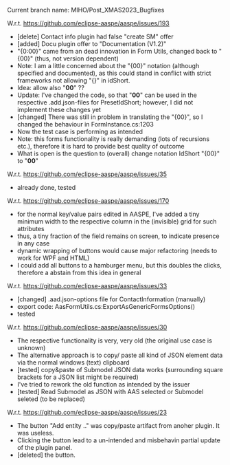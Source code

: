 Current branch name: MIHO/Post_XMAS2023_Bugfixes

W.r.t. https://github.com/eclipse-aaspe/aaspe/issues/193

* [delete] Contact info plugin had false "create SM" offer
* [added] Docu plugin offer to "Documentation (V1.2)"
* "{0:00}" came from an dead innovation in Form Utils,
  changed back to "{00}" (thus, not version dependent)
* Note: I am a little concerned about the "{00}" notation (although specified and documented), as this could stand in conflict with strict frameworks not allowing "{}" in idShort. 
* Idea: allow also "__00__" ??
* Update: I've changed the code, so that "__00__" can be used in the respective .add.json-files for PresetIdShort; however, I did not implement these changes yet
* [changed] There was still in problem in translating the "{00}", so I changed the behaviour in FormInstance.cs:1203
* Now the test case is performing as intended
* Note: this forms functionality is really demanding (lots of recursions etc.), therefore it is hard to provide best quality of outcome
* What is open is the question to (overall) change notation IdShort "{00}" to "__00__"

W.r.t. https://github.com/eclipse-aaspe/aaspe/issues/35

* already done, tested

W.r.t. https://github.com/eclipse-aaspe/aaspe/issues/170

* for the normal key/value pairs edited in AASPE, I've added a tiny minimum width to the respective column in the (invisible) grid for such attributes
* thus, a tiny fraction of the field remains on screen, to indicate presence in any case
* dynamic wrapping of buttons would cause major refactoring (needs to work for WPF and HTML)
* I could add all buttons to a hamburger menu, but this doubles the clicks, therefore a abstain from this idea in general

W.r.t. https://github.com/eclipse-aaspe/aaspe/issues/33

* [changed] .aad.json-options file for ContactInformation (manually)
* export code: AasFormUtils.cs:ExportAsGenericFormsOptions()
* tested

W.r.t. https://github.com/eclipse-aaspe/aaspe/issues/30

* The respective functionality is very, very old (the original use case is unknown)
* The alternative approach is to copy/ paste all kind of JSON element data via the normal windows (text) clipboard
* [tested] copy&paste of Submodel JSON data works (surrounding square brackets for a JSON list might be required)
* I've tried to rework the old function as intended by the issuer
* [tested] Read Submodel as JSON with AAS selected or Submodel seleted (to be replaced)

W.r.t. https://github.com/eclipse-aaspe/aaspe/issues/23

* The button "Add entity .." was copy/paste artifact from anoher plugin. It was useless.
* Clicking the button lead to a un-intended and misbehavin partial update of the plugin panel.
* [deleted] the button.